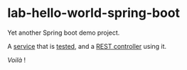 # lab-hello-world-spring-boot

Yet another Spring boot demo project.

A [service][service-file-link] that is [tested][test-file-link], and a [REST controller][rest-file-link] using it.

*Voilà* !

[service-file-link]: https://github.com/jimetevenard/lab-hello-world-spring-boot/blob/main/src/main/java/com/jimetevenard/helloworldspringboot/CapitalizeService.java
[test-file-link]: https://github.com/jimetevenard/lab-hello-world-spring-boot/blob/main/src/test/java/com/jimetevenard/helloworldspringboot/CapitalizeServiceTests.java
[rest-file-link]: https://github.com/jimetevenard/lab-hello-world-spring-boot/blob/main/src/main/java/com/jimetevenard/helloworldspringboot/HelloRestController.java
